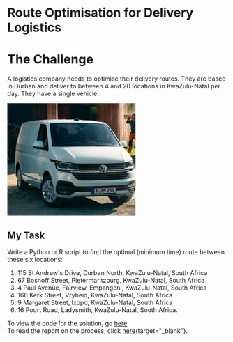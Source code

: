 # Route Optimisation for Delivery Logistics

# The Challenge

A logistics company needs to optimise their delivery routes.
They are based in Durban and deliver to between 4 and 20 locations in KwaZulu-Natal per day.
They have a single vehicle.

![(Source: <https://www.motortrend.com/cars/ram/promaster/2017/>)](transporter-panel-van-2.png)

## My Task

Write a Python or R script to find the optimal (minimum time) route between these six locations:

1. 115 St Andrew's Drive, Durban North, KwaZulu-Natal, South Africa  
2. 67 Boshoff Street, Pietermaritzburg, KwaZulu-Natal, South Africa  
3. 4 Paul Avenue, Fairview, Empangeni, KwaZulu-Natal, South Africa  
4. 166 Kerk Street, Vryheid, KwaZulu-Natal, South Africa  
5. 9 Margaret Street, Ixopo, KwaZulu-Natal, South Africa 
6. 16 Poort Road, Ladysmith, KwaZulu-Natal, South Africa.

To view the code for the solution, go [here](optimal_delivery_route.R).  
To read the report on the process, click [here](html_report.html){target="_blank"}.  

